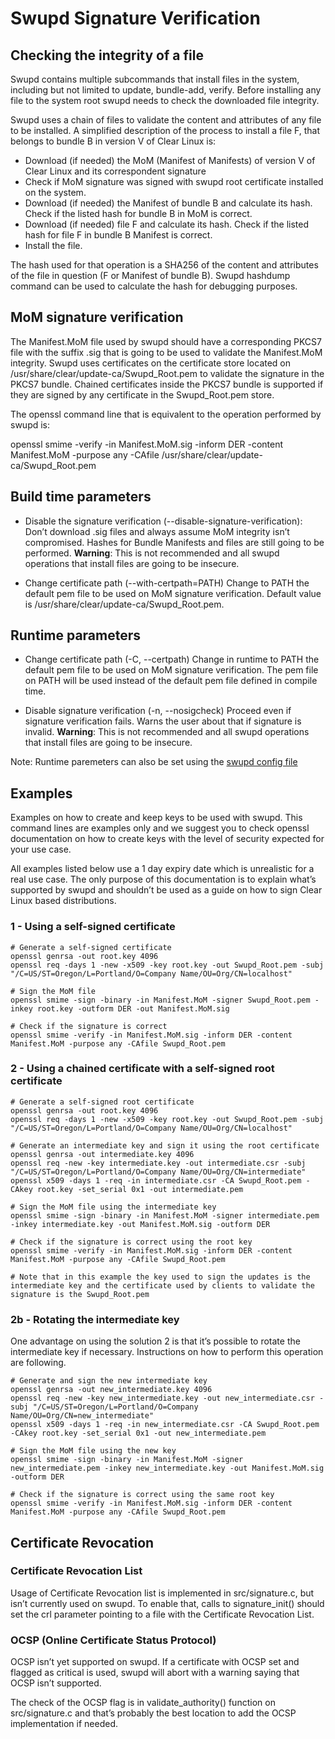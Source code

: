 # Swupd Signature Verification

## Checking the integrity of a file

Swupd contains multiple subcommands that install files in the system, including but not limited to update, bundle-add, verify. Before installing any file to the system root swupd needs to check the downloaded file integrity.

Swupd uses a chain of files to validate the content and attributes of any file to be installed. A simplified description of the process to install a file F, that belongs to bundle B in version V of Clear Linux is:
 - Download (if needed) the MoM (Manifest of Manifests) of version V of Clear Linux and its correspondent signature
 - Check if MoM signature was signed with swupd root certificate installed on the system.
 - Download (if needed) the Manifest of bundle B and calculate its hash. Check if the listed hash for bundle B in MoM is correct.
 - Download (if needed) file F and calculate its hash. Check if the listed hash for file F in bundle B Manifest is correct.
 - Install the file.

The hash used for that operation is a SHA256 of the content and attributes of the file in question (F or Manifest of bundle B). Swupd hashdump command can be used to calculate the hash for debugging purposes.

## MoM signature verification

The Manifest.MoM file used by swupd should have a corresponding PKCS7 file with the suffix .sig that is going to be used to validate the Manifest.MoM integrity. Swupd uses certificates on the certificate store located on /usr/share/clear/update-ca/Swupd_Root.pem to validate the signature in the PKCS7 bundle. Chained certificates inside the PKCS7 bundle is supported if they are signed by any certificate in the Swupd_Root.pem store.

The openssl command line that is equivalent to the operation performed by swupd is:

openssl smime -verify -in Manifest.MoM.sig -inform DER -content Manifest.MoM -purpose any -CAfile /usr/share/clear/update-ca/Swupd_Root.pem

## Build time parameters

 - Disable the signature verification (--disable-signature-verification):
Don’t download .sig files and always assume MoM integrity isn’t compromised. Hashes for Bundle Manifests and files are still going to be performed.
**Warning**: This is not recommended and all swupd operations that install files are going to be insecure.

 - Change certificate path (--with-certpath=PATH)
Change to PATH the default pem file to be used on MoM signature verification. Default value is /usr/share/clear/update-ca/Swupd_Root.pem.

## Runtime parameters

 - Change certificate path (-C, --certpath)
Change in runtime to PATH the default pem file to be used on MoM signature verification. The pem file on PATH will be used instead of the default pem file defined in compile time.

 - Disable signature verification (-n, --nosigcheck)
Proceed even if signature verification fails. Warns the user about that if signature is invalid.
**Warning**: This is not recommended and all swupd operations that install files are going
to be insecure.

Note: Runtime paremeters can also be set using the [swupd config file](https://github.com/clearlinux/swupd-client/blob/master/config)

## Examples

Examples on how to create and keep keys to be used with swupd. This command lines are examples only and we suggest you to check openssl documentation on how to create keys with the level of security expected for your use case.

All examples listed below use a 1 day expiry date which is unrealistic for a real use case. The only purpose of this documentation is to explain what’s supported by swupd and shouldn’t be used as a guide on how to sign Clear Linux based distributions.

### 1 - Using a self-signed certificate

```
# Generate a self-signed certificate
openssl genrsa -out root.key 4096
openssl req -days 1 -new -x509 -key root.key -out Swupd_Root.pem -subj "/C=US/ST=Oregon/L=Portland/O=Company Name/OU=Org/CN=localhost"

# Sign the MoM file
openssl smime -sign -binary -in Manifest.MoM -signer Swupd_Root.pem -inkey root.key -outform DER -out Manifest.MoM.sig

# Check if the signature is correct
openssl smime -verify -in Manifest.MoM.sig -inform DER -content Manifest.MoM -purpose any -CAfile Swupd_Root.pem
```

### 2 - Using a chained certificate with a self-signed root certificate

```
# Generate a self-signed root certificate
openssl genrsa -out root.key 4096
openssl req -days 1 -new -x509 -key root.key -out Swupd_Root.pem -subj "/C=US/ST=Oregon/L=Portland/O=Company Name/OU=Org/CN=localhost"

# Generate an intermediate key and sign it using the root certificate
openssl genrsa -out intermediate.key 4096
openssl req -new -key intermediate.key -out intermediate.csr -subj "/C=US/ST=Oregon/L=Portland/O=Company Name/OU=Org/CN=intermediate"
openssl x509 -days 1 -req -in intermediate.csr -CA Swupd_Root.pem -CAkey root.key -set_serial 0x1 -out intermediate.pem

# Sign the MoM file using the intermediate key
openssl smime -sign -binary -in Manifest.MoM -signer intermediate.pem -inkey intermediate.key -out Manifest.MoM.sig -outform DER

# Check if the signature is correct using the root key
openssl smime -verify -in Manifest.MoM.sig -inform DER -content Manifest.MoM -purpose any -CAfile Swupd_Root.pem

# Note that in this example the key used to sign the updates is the intermediate key and the certificate used by clients to validate the signature is the Swupd_Root.pem
```

### 2b - Rotating the intermediate key

One advantage on using the solution 2 is that it’s possible to rotate the intermediate key if necessary. Instructions on how to perform this operation are following.

```
# Generate and sign the new intermediate key
openssl genrsa -out new_intermediate.key 4096
openssl req -new -key new_intermediate.key -out new_intermediate.csr -subj "/C=US/ST=Oregon/L=Portland/O=Company Name/OU=Org/CN=new_intermediate"
openssl x509 -days 1 -req -in new_intermediate.csr -CA Swupd_Root.pem -CAkey root.key -set_serial 0x1 -out new_intermediate.pem

# Sign the MoM file using the new key
openssl smime -sign -binary -in Manifest.MoM -signer new_intermediate.pem -inkey new_intermediate.key -out Manifest.MoM.sig -outform DER

# Check if the signature is correct using the same root key
openssl smime -verify -in Manifest.MoM.sig -inform DER -content Manifest.MoM -purpose any -CAfile Swupd_Root.pem
```

## Certificate Revocation

### Certificate Revocation List

Usage of Certificate Revocation list is implemented in src/signature.c, but isn’t currently used on swupd. To enable that, calls to signature_init() should set the crl parameter pointing to a file with the Certificate Revocation List.

### OCSP (Online Certificate Status Protocol)

OCSP isn’t yet supported on swupd. If a certificate with OCSP set and flagged as critical is used, swupd will abort with a warning saying that OCSP isn’t supported.

The check of the OCSP flag is in validate_authority() function on src/signature.c and that’s probably the best location to add the OCSP implementation if needed.

